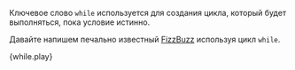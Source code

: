 Ключевое слово `while` используется для создания цикла, который будет выполняться,
пока условие истинно.

Давайте напишем печально известный [FizzBuzz][fizzbuzz] используя цикл `while`.

{while.play}

[fizzbuzz]: https://en.wikipedia.org/wiki/Fizz_buzz
